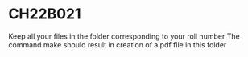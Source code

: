 # CH22B021
Keep all your files in the folder corresponding to your roll number
The command make should result in creation of a pdf file in this folder
